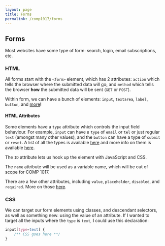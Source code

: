 ```yaml
---
layout: page
title: Forms
permalink: /comp1017/forms
---
```


## Forms
Most websites have some type of form: search, login, email subscriptions, etc.

### HTML
All forms start with the `<form>` element, which has 2 attributes:
`action` which tells the browser where the submitted data will go, and `method` which tells the browser **how** the submitted data will be sent (`GET` or `POST`).

Within form, we can have a bunch of elements: `input`, `textarea`, `label`, `button`, and [more](https://developer.mozilla.org/en-US/docs/Web/HTML/Element#Forms)!

#### HTML Attributes

Some elements have a `type` attribute which controls the input field behaviour. For example, `input` can have a `type` of `email` or `tel` or just regular `text` (amongst many other values), and the `button` can have a type of `submit` or `reset`. A list of all the types is available [here](https://developer.mozilla.org/en-US/docs/Web/HTML/Element/input) and more info on them is available [here](https://developer.mozilla.org/en-US/docs/Learn/Forms/HTML5_input_types).

The `ID` attribute lets us hook up the element with JavaScript and CSS. 

The `name` attribute will be used as a variable name, which will be out of scope for COMP 1017.

There are a few other attributes, including `value`, `placeholder`, `disabled`, and `required`. More on those [here](https://developer.mozilla.org/en-US/docs/Learn/Forms/Basic_native_form_controls).

### CSS
We can target our form elements using classes, and descendant selectors, as well as something new: using the value of an attribute. If I wanted to target all the inputs where the `type` is `text`, I could use this declaration:

```css
input[type=text] {
    /** CSS goes here **/
}
```